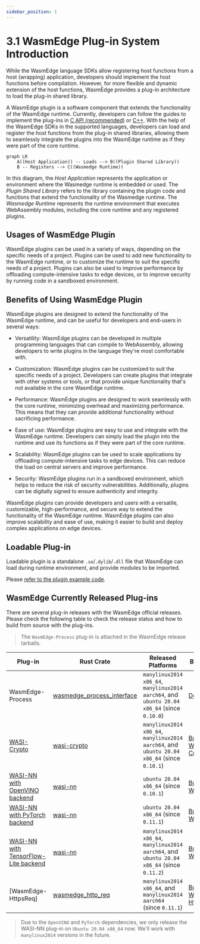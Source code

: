 ```yaml
---
sidebar_position: 1
---
```


# 3.1 WasmEdge Plug-in System Introduction

While the WasmEdge language SDKs allow registering host functions from a host (wrapping) application, developers should implement the host functions before compilation. However, for more flexible and dynamic extension of the host functions, WasmEdge provides a plug-in architecture to load the plug-in shared library.

A WasmEdge plugin is a software component that extends the functionality of the WasmEdge runtime. Currently, developers can follow the guides to implement the plug-ins in [C API (recommended)](develop_plugin_c.md) or [C++](develop_plugin_cpp.md). With the help of the WasmEdge SDKs in the supported languages, developers can load and register the host functions from the plug-in shared libraries, allowing them to seamlessly integrate the plugins into the WasmEdge runtime as if they were part of the core runtime.

```mermaid
graph LR
    A((Host Application)) -- Loads --> B((Plugin Shared Library))
    B -- Registers --> C((Wasmedge Runtime))
```
In this diagram, the *Host Application* represents the application or environment where the Wasmedge runtime is embedded or used. The *Plugin Shared Library* refers to the library containing the plugin code and functions that extend the functionality of the Wasmedge runtime. The *Wasmedge Runtime* represents the runtime environment that executes WebAssembly modules, including the core runtime and any registered plugins.

## Usages of WasmEdge Plugin

WasmEdge plugins can be used in a variety of ways, depending on the specific needs of a project. Plugins can be used to add new functionality to the WasmEdge runtime, or to customize the runtime to suit the specific needs of a project. Plugins can also be used to improve performance by offloading compute-intensive tasks to edge devices, or to improve security by running code in a sandboxed environment.

## Benefits of Using WasmEdge Plugin

WasmEdge plugins are designed to extend the functionality of the WasmEdge runtime, and can be useful for developers and end-users in several ways:

* Versatility: WasmEdge plugins can be developed in multiple programming languages that can compile to WebAssembly, allowing developers to write plugins in the language they're most comfortable with.

* Customization: WasmEdge plugins can be customized to suit the specific needs of a project. Developers can create plugins that integrate with other systems or tools, or that provide unique functionality that's not available in the core WasmEdge runtime.

* Performance: WasmEdge plugins are designed to work seamlessly with the core runtime, minimizing overhead and maximizing performance. This means that they can provide additional functionality without sacrificing performance.

* Ease of use: WasmEdge plugins are easy to use and integrate with the WasmEdge runtime. Developers can simply load the plugin into the runtime and use its functions as if they were part of the core runtime.

* Scalability: WasmEdge plugins can be used to scale applications by offloading compute-intensive tasks to edge devices. This can reduce the load on central servers and improve performance.

* Security: WasmEdge plugins run in a sandboxed environment, which helps to reduce the risk of security vulnerabilities. Additionally, plugins can be digitally signed to ensure authenticity and integrity.

WasmEdge plugins can provide developers and users with a versatile, customizable, high-performance, and secure way to extend the functionality of the WasmEdge runtime. WasmEdge plugins can also improve scalability and ease of use, making it easier to build and deploy complex applications on edge devices.

## Loadable Plug-in

Loadable plugin is a standalone `.so`/`.dylib`/`.dll` file that WasmEdge can load during runtime environment, and provide modules to be imported.

Please [refer to the plugin example code](https://github.com/WasmEdge/WasmEdge/tree/master/examples/plugin/get-string).

## WasmEdge Currently Released Plug-ins

There are several plug-in releases with the WasmEdge official releases.
Please check the following table to check the release status and how to build from source with the plug-ins.

> The `WasmEdge-Process` plug-in is attached in the WasmEdge release tarballs.

| Plug-in                                                                                                                     | Rust Crate                     | Released Platforms                                                                          | Build Steps                                                                                                     |
| --------------------------------------------------------------------------------------------------------------------------- | ------------------------------ | ------------------------------------------------------------------------------------------- | --------------------------------------------------------------------------------------------------------------- |
| WasmEdge-Process                                                                                                            | [wasmedge_process_interface][] | `manylinux2014 x86_64`, `manylinux2014 aarch64`, and `ubuntu 20.04 x86_64` (since `0.10.0`) | [Default](/contribute/source/os/linux)                                                                      |
| [WASI-Crypto]                                                                 | [wasi-crypto][]                | `manylinux2014 x86_64`, `manylinux2014 aarch64`, and `ubuntu 20.04 x86_64` (since `0.10.1`) | [Build With WASI-Crypto](/contribute/source/plugin/wasi_crypto)                                          |
| [WASI-NN with OpenVINO backend](/develop/rust/ai_inference/openvino)               | [wasi-nn][]                    | `ubuntu 20.04 x86_64` (since `0.10.1`)                                                      | [Build With WASI-NN](/contribute/source/plugin/was_nn#get-wasmedge-with-wasi-nn-plug-in-openvino-backend)  |
| [WASI-NN with PyTorch backend](/develop/rust/ai_inference/pytorch)                 | [wasi-nn][]                    | `ubuntu 20.04 x86_64` (since `0.11.1`)                                                      | [Build With WASI-NN](/contribute/source/plugin/was_nn#build-wasmedge-with-wasi-nn-pytorch-backend)   |
| [WASI-NN with TensorFlow-Lite backend](/develop/rust/ai_inference/pytorch) | [wasi-nn][]                    | `manylinux2014 x86_64`, `manylinux2014 aarch64`, and `ubuntu 20.04 x86_64` (since `0.11.2`) | [Build With WASI-NN](/contribute/source/plugin/was_nn#build-wasmedge-with-wasi-nn-tensorflow-lite-backend) |
| [WasmEdge-HttpsReq]                                                    | [wasmedge_http_req][]          | `manylinux2014 x86_64`, and `manylinux2014 aarch64` (since `0.11.1`)                        | [Build With WasmEdge-HttpsReq](/contribute/source/plugin/httpsreq)                               |

> Due to the `OpenVINO` and `PyTorch` dependencies, we only release the WASI-NN plug-in on `Ubuntu 20.04 x86_64` now. We'll work with `manylinux2014` versions in the future.

[wasmedge_process_interface]: https://crates.io/crates/wasmedge_process_interface
[wasi-crypto]: https://crates.io/crates/wasi-crypto
[wasi-nn]: https://crates.io/crates/wasi-nn
[wasmedge_http_req]: https://crates.io/crates/wasmedge_http_req
